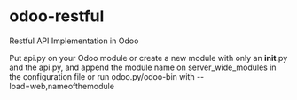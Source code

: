 # odoo-restful
Restful API Implementation in Odoo

Put api.py on your Odoo module or create a new module with only an __init__.py and the api.py, and append the module name on server_wide_modules in the configuration file or run odoo.py/odoo-bin with --load=web,nameofthemodule
